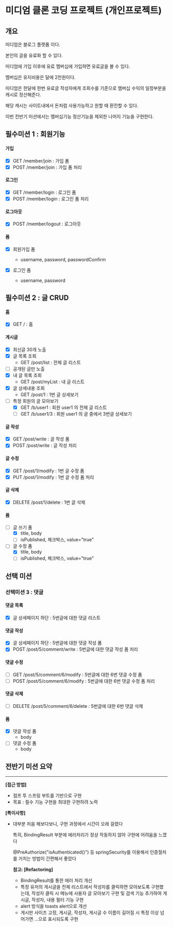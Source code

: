 # 미디엄 클론 코딩 프로젝트 (개인프로젝트)

## 개요
미디엄은 블로그 플랫폼 이다.

본인의 글을 유료화 할 수 있다.

미디엄에 가입 이후에 유료 멤버십에 가입하면 유료글을 볼 수 있다.

멤버십은 유지비용은 달에 2천원이다.

미디엄은 한달에 한번 유료글 작성자에게 조회수를 기준으로 멤버십 수익의 일정부분을 캐시로 정산해준다.

해당 캐시는 사이트내에서 돈처럼 사용가능하고 원할 때 환전할 수 있다.

이번 전반기 미션에서는 멤버십기능 정산기능을 제외한 나머지 기능을 구현한다.

## 필수미션 1 : 회원기능
#### 가입
- [x] GET /member/join : 가입 폼
- [x] POST /member/join : 가입 폼 처리

#### 로그인
- [x] GET /member/login : 로그인 폼
- [x] POST /member/login : 로그인 폼 처리

#### 로그아웃
- [x] POST /member/logout : 로그아웃

#### 폼
- [x] 회원가입 폼
  - username, password, passwordConfirm

- [x] 로그인 폼
  - username, password

## 필수미션 2 : 글 CRUD
#### 홈
  - [x] GET / : 홈
#### 게시글
- [x] 최신글 30개 노출
- [x] 글 목록 조회
  - GET /post/list : 전체 글 리스트
- [ ] 공개된 글만 노출
- [x] 내 글 목록 조회
  - GET /post/myList : 내 글 리스트
- [x] 글 상세내용 조회
  - GET /post/1 : 1번 글 상세보기
- [ ] 특정 회원의 글 모아보기
  - [x] GET /b/user1 : 회원 user1 의 전체 글 리스트
  - [ ] GET /b/user1/3 : 회원 user1 의 글 중에서 3번글 상세보기
#### 글 작성
  - [x] GET /post/write : 글 작성 폼
  - [x] POST /post/write : 글 작성 처리
#### 글 수정
  - [x] GET /post/1/modify : 1번 글 수정 폼
  - [x] PUT /post/1/modify : 1번 글 수정 폼 처리
#### 글 삭제
  - [x] DELETE /post/1/delete : 1번 글 삭제


#### 폼
- [ ] 글 쓰기 폼
  - [x] title, body
  - [ ] isPublished, 체크박스, value="true"

- [ ] 글 수정 폼
  - [x] title, body
  - [ ] isPublished, 체크박스, value="true"
## 선택 미션
### 선택미션 3 : 댓글
#### 댓글 목록
- [x] 글 상세페이지 하단 : 5번글에 대한 댓글 리스트
#### 댓글 작성
- [x] 글 상세페이지 하단 : 5번글에 대한 댓글 작성 폼
- [x] POST /post/5/comment/write : 5번글에 대한 댓글 작성 폼 처리
#### 댓글 수정
- [ ] GET /post/5/comment/6/modify : 5번글에 대한 6번 댓글 수정 폼
- [ ] POST /post/5/comment/6/modify : 5번글에 대한 6번 댓글 수정 폼 처리
#### 댓글 삭제
- [ ] DELETE /post/5/comment/6/delete : 5번글에 대한 6번 댓글 삭제
#### 폼
- [x] 댓글 작성 폼
  - body
- [ ] 댓글 수정 폼
  - body
## 전반기 미션 요약

---

**[접근 방법]**
- 점프 투 스프링 부트를 기반으로 구현
- 목표 : 필수 기능 구현을 최대한 구현하려 노력

**[특이사항]**

- 대부분 처음 해보다보니, 구현 과정에서 시간이 오래 걸렸다

  특히, BindingResult 부분에 에러처리가 정상 작동하지 않아 구현에 어려움을 느꼈다

  @PreAuthorize("isAuthenticated()") 등 springSecurity를 이용해서 인증절차를 거치는 방법이 간편해서 좋았다

    **참고: [Refactoring]**
    - BindingResult를 통한 에러 처리 개선
    - 특정 유저의 게시글을 전체 리스트에서 작성자를 클릭하면 모아보도록 구현했는데, 작성자 클릭 시 메뉴에 사용자 글 모아보기 구현 및 검색 기능 추가하여 게시글, 작성자, 내용 필터 기능 구현
    - alert 방식을 toasts alert으로 개선
    - 게시판 사이즈 고정, 게시글, 작성자, 게시글 수 이름이 길어질 시 특정 이상 넘어가면 ...으로 표시되도록 구현
